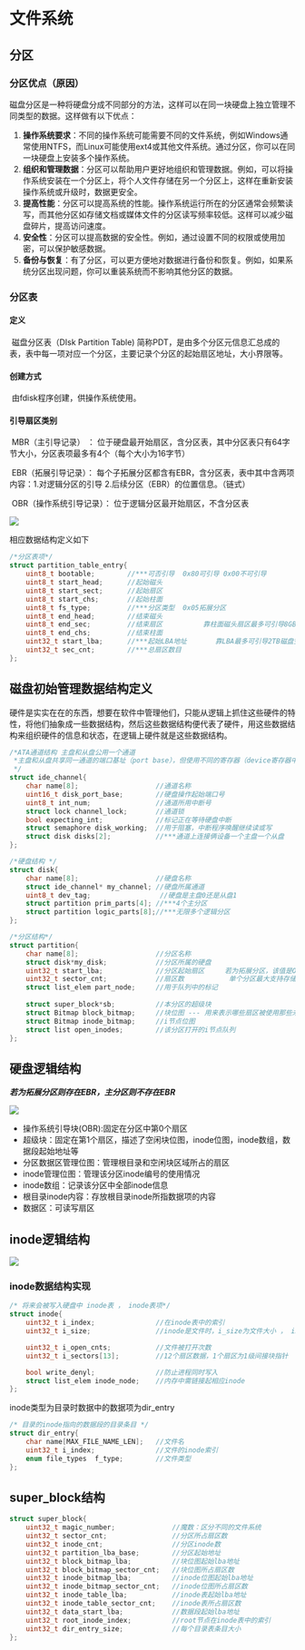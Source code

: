 # 文件系统

## 分区

### 分区优点（原因）

磁盘分区是一种将硬盘分成不同部分的方法，这样可以在同一块硬盘上独立管理不同类型的数据。这样做有以下优点：

1. **操作系统要求**：不同的操作系统可能需要不同的文件系统，例如Windows通常使用NTFS，而Linux可能使用ext4或其他文件系统。通过分区，你可以在同一块硬盘上安装多个操作系统。
2. **组织和管理数据**：分区可以帮助用户更好地组织和管理数据。例如，可以将操作系统安装在一个分区上，将个人文件存储在另一个分区上，这样在重新安装操作系统或升级时，数据更安全。
3. **提高性能**：分区可以提高系统的性能。操作系统运行所在的分区通常会频繁读写，而其他分区如存储文档或媒体文件的分区读写频率较低。这样可以减少磁盘碎片，提高访问速度。
4. **安全性**：分区可以提高数据的安全性。例如，通过设置不同的权限或使用加密，可以保护敏感数据。
5. **备份与恢复**：有了分区，可以更方便地对数据进行备份和恢复。例如，如果系统分区出现问题，你可以重装系统而不影响其他分区的数据。

### 分区表

#### 定义

​	磁盘分区表（DIsk Partition Table) 简称PDT，是由多个分区元信息汇总成的表，表中每一项对应一个分区，主要记录个分区的起始扇区地址，大小界限等。

#### 创建方式

​	由fdisk程序创建，供操作系统使用。

#### 引导扇区类别

​	MBR（主引导记录） ： 位于硬盘最开始扇区，含分区表，其中分区表只有64字节大小，分区表项最多有4个（每个大小为16字节）

​	EBR（拓展引导记录）： 每个子拓展分区都含有EBR，含分区表，表中其中含两项内容：1.对逻辑分区的引导 2.后续分区（EBR）的位置信息。（链式）

​    OBR（操作系统引导记录）： 位于逻辑分区最开始扇区，不含分区表

![](resource/文件系统/分区表项结构.jpg)

相应数据结构定义如下

```c
/*分区表项*/
struct partition_table_entry{
    uint8_t bootable;        //***可否引导  0x80可引导 0x00不可引导
    uint8_t start_head;      //起始磁头  
    uint8_t start_sect;      //起始扇区
    uint8_t start_chs;       //起始柱面
    uint8_t fs_type;         //***分区类型  0x05拓展分区
    uint8_t end_head;        //结束磁头  
    uint8_t end_sec;         //结束扇区          靠柱面磁头扇区最多可引导8GB磁盘空间
    uint8_t end_chs;         //结束柱面
    uint32_t start_lba;      //***起始LBA地址       靠LBA最多可引导2TB磁盘空间
    uint32_t sec_cnt;        //***总扇区数目
};
```



## 磁盘初始管理数据结构定义

​	硬件是实实在在的东西，想要在软件中管理他们，只能从逻辑上抓住这些硬件的特性，将他们抽象成一些数据结构，然后这些数据结构便代表了硬件，用这些数据结构来组织硬件的信息和状态，在逻辑上硬件就是这些数据结构。

```c
/*ATA通道结构 主盘和从盘公用一个通道 
 *主盘和从盘共享同一通道的端口基址（port base），但使用不同的寄存器（device寄存器中DEV位）或命令来区分操作是针对主盘还是从盘。
 */
struct ide_channel{
    char name[8];                   //通道名称
    uint16_t disk_port_base;        //硬盘操作起始端口号
    uint8_t int_num;                //通道所用中断号
    struct lock channel_lock;       //通道锁
    bool expecting_int;             //标记正在等待硬盘中断
    struct semaphore disk_working;  //用于阻塞，中断程序唤醒继续读或写
    struct disk disks[2];           //***通道上连接俩设备一个主盘一个从盘
};

/*硬盘结构 */
struct disk{
    char name[8];                   //硬盘名称
    struct ide_channel* my_channel; //硬盘所属通道
    uint8_t dev_tag;                 //硬盘是主盘0还是从盘1
    struct partition prim_parts[4]; //***4个主分区
    struct partition logic_parts[8];//***无限多个逻辑分区
};

/*分区结构*/
struct partition{
    char name[8];                   //分区名称
    struct disk*my_disk;            //分区所属的硬盘
    uint32_t start_lba;             //分区起始扇区     若为拓展分区，该值是OBR在磁盘中起始地址 若为主分区，该值为super_block前一个扇区地址
    uint32_t sector_cnt;            //扇区数           单个分区最大支持存储 2^32 * 2^9 = 2^41 = 2TB
    struct list_elem part_node;     //用于队列中的标记
    
    struct super_block*sb;          //本分区的超级块
    struct Bitmap block_bitmap;     //块位图 --- 用来表示哪些扇区被使用那些未使用
    struct Bitmap inode_bitmap;     //i节点位图
    struct list open_inodes;        //该分区打开的i节点队列
};
```



## 硬盘逻辑结构

***若为拓展分区则存在EBR，主分区则不存在EBR***

![](resource/文件系统/文件系统磁盘布局.png)

- 操作系统引导块(OBR):固定在分区中第0个扇区
- 超级块：固定在第1个扇区，描述了空闲块位图，inode位图，inode数组，数据段起始地址等
- 分区数据区管理位图：管理根目录和空闲块区域所占的扇区
- inode管理位图：管理该分区inode编号的使用情况
- inode数组：记录该分区中全部inode信息
- 根目录inode内容：存放根目录inode所指数据项的内容
- 数据区：可读写扇区



## inode逻辑结构

![](resource/文件系统/inode逻辑结构.jpg)



### inode数据结构实现

```c
/* 将来会被写入硬盘中 inode表 ， inode表项*/
struct inode{
    uint32_t i_index;               //在inode表中的索引
    uint32_t i_size;                //inode是文件时，i_size为文件大小 ， inode是指该目录下所有目录项大小之和

    uint32_t i_open_cnts;           //文件被打开次数
    uint32_t i_sectors[13];         //12个扇区数据，1个扇区为1级间接块指针

    bool write_denyl;               //防止进程同时写入
    struct list_elem inode_node;    //内存中需链接起相应inode
};
```



inode类型为目录时数据中的数据项为dir_entry

```c
/* 目录的inode指向的数据段的目录条目 */
struct dir_entry{
    char name[MAX_FILE_NAME_LEN]; 	//文件名
    uint32_t i_index;  				//文件的inode索引
    enum file_types  f_type;		//文件类型
};
```



## super_block结构

```C
struct super_block{
    uint32_t magic_number;              //魔数：区分不同的文件系统
    uint32_t sector_cnt;                //分区所占扇区数
    uint32_t inode_cnt;                 //分区inode数
    uint32_t partition_lba_base;        //分区起始地址
    uint32_t block_bitmap_lba;          //块位图起始lba地址
    uint32_t block_bitmap_sector_cnt;   //块位图所占扇区数
    uint32_t inode_bitmap_lba;          //inode位图起始lba地址
    uint32_t inode_bitmap_sector_cnt;   //inode位图所占扇区数
    uint32_t inode_table_lba;           //inode表起始lba地址
    uint32_t inode_table_sector_cnt;    //inode表所占扇区数
    uint32_t data_start_lba;            //数据段起始lba地址
    uint32_t root_inode_index;          //root节点在inode表中的索引
    uint32_t dir_entry_size;            //每个目录表条目大小
};
```

